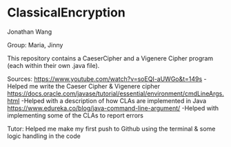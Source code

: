 # ClassicalEncryption
Jonathan Wang


Group: Maria, Jinny

This repository contains a CaeserCipher and a Vigenere Cipher program (each within their own .java file).

Sources: 
https://www.youtube.com/watch?v=soEQI-aUWGo&t=149s 
  -Helped me write the Caeser Cipher & Vigenere cipher
https://docs.oracle.com/javase/tutorial/essential/environment/cmdLineArgs.html
  -Helped with a description of how CLAs are implemented in Java
https://www.edureka.co/blog/java-command-line-argument/
  -Helped with implementing some of the CLAs to report errors

Tutor:
Helped me make my first push to Github using the terminal & some logic handling in the code

